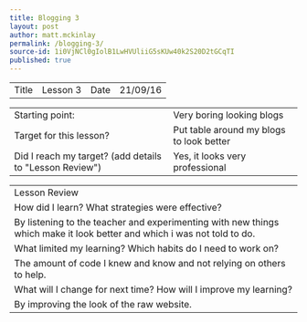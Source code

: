 ```yaml
---
title: Blogging 3
layout: post
author: matt.mckinlay
permalink: /blogging-3/
source-id: 1i0VjNCl0gIolB1LwHVUliiG5sKUw40k2S20D2tGCqTI
published: true
---
```

<table>
  <tr>
    <td>Title</td>
    <td>Lesson 3</td>
    <td>Date</td>
    <td>21/09/16</td>
  </tr>
</table>


<table>
  <tr>
    <td>Starting point:</td>
    <td>Very boring looking blogs</td>
  </tr>
  <tr>
    <td>Target for this lesson?</td>
    <td>Put table around my blogs to look better</td>
  </tr>
  <tr>
    <td>Did I reach my target? 
(add details to "Lesson Review")</td>
    <td>Yes, it looks very professional</td>
  </tr>
</table>


<table>
  <tr>
    <td>Lesson Review</td>
  </tr>
  <tr>
    <td>How did I learn? What strategies were effective? </td>
  </tr>
  <tr>
    <td>By listening to the teacher and experimenting with new things which make it look better and which i was not told to do.</td>
  </tr>
  <tr>
    <td>What limited my learning? Which habits do I need to work on? </td>
  </tr>
  <tr>
    <td>The amount of code I knew and know and not relying on others to help. </td>
  </tr>
  <tr>
    <td>What will I change for next time? How will I improve my learning?</td>
  </tr>
  <tr>
    <td>By improving the look of the raw website.</td>
  </tr>
</table>



